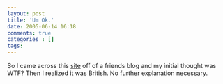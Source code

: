 ```yaml
---
layout: post
title: 'Um Ok.'
date: 2005-06-14 16:18
comments: true
categories : []
tags:
---
```

So I came across this <a href="http://www.boohbah.com/zone.html">site</a> off of a friends blog and my initial thought was WTF? Then I realized it was British. No further explanation necessary.

